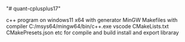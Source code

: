 "# quant-cplusplus17" 


c++ program on windows11 x64 with generator MinGW Makefiles with compiler C:/msys64/mingw64/bin/c++.exe vscode CMakeLists.txt CMakePresets.json etc for compile and build install and export libraray
